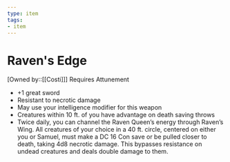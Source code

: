 ```yaml
---
type: item
tags:
- item
---
```

# Raven's Edge
[Owned by::[[Costi]]]
Requires Attunement
- +1 great sword
- Resistant to necrotic damage
- May use your intelligence modifier for this weapon
- Creatures within 10 ft. of you have advantage on death saving throws
- Twice daily, you can channel the Raven Queen’s energy through Raven’s Wing. All creatures of your choice in a 40 ft. circle, centered on either you or Samuel, must make a DC 16 Con save or be pulled closer to death, taking 4d8 necrotic damage. This bypasses resistance on undead creatures and deals double damage to them.